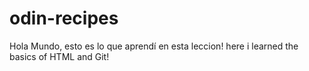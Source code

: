 # odin-recipes
Hola Mundo, esto es lo que aprendí en esta leccion!
here i learned the basics of HTML and Git!
